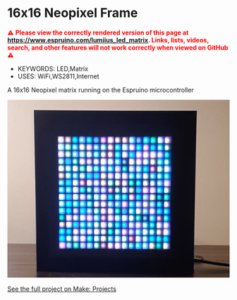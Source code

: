 <!--- Copyright (c) 2020 Gordon Williams, Pur3 Ltd. See the file LICENSE for copying permission. -->
16x16 Neopixel Frame
=====================

<span style="color:red">:warning: **Please view the correctly rendered version of this page at https://www.espruino.com/lumiius_led_matrix. Links, lists, videos, search, and other features will not work correctly when viewed on GitHub** :warning:</span>

* KEYWORDS: LED,Matrix
* USES: WiFi,WS2811,Internet

A 16x16 Neopixel matrix running on the Espruino microcontroller

![](lumiius_led_matrix.jpg)

[See the full project on Make: Projects](https://makeprojects.com/project/lumiius-led-matrix)
